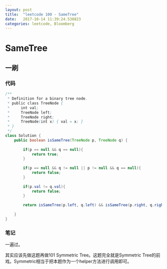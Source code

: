 ```yaml
---
layout: post
title:  "leetcode 100 - SameTree"
date:   2017-10-14 11:39:24.538823
categories: leetcode, Bloomberg
---
```


# SameTree

## 一刷

### 代码

```java
/**
 * Definition for a binary tree node.
 * public class TreeNode {
 *     int val;
 *     TreeNode left;
 *     TreeNode right;
 *     TreeNode(int x) { val = x; }
 * }
 */
class Solution {
    public boolean isSameTree(TreeNode p, TreeNode q) {
        
        if(p == null && q == null){
            return true;
        }
        
        if(p == null && q != null || p != null && q == null){
            return false;
        }
        
        if(p.val != q.val){
            return false;
        }
        
        return isSameTree(p.left, q.left) && isSameTree(p.right, q.right);
        
    }
}
```

### 笔记

一遍过。

其实应该先做这题再做101 Symmetric Tree。这题完全就是Symmetric Tree的前戏。Symmetric相当于把本题作为一个helper方法进行调用即可。
